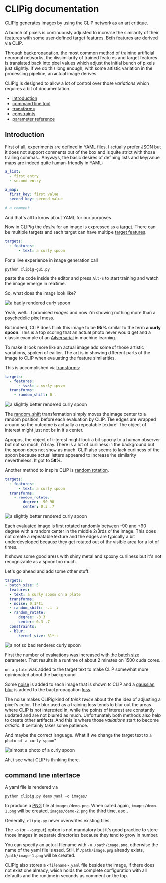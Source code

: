 # CLIPig documentation

CLIPig generates images by using the CLIP network as an art critique. 

A bunch of pixels is continuously adjusted to increase the 
similarity of their [features](#targetsfeatures) with some user-defined
target features. Both features are derived via CLIP.

Through [backpropagation](https://en.wikipedia.org/wiki/Backpropagation),
the most common method of training artificial neuronal networks, the
dissimilarity of trained features and target features is 
translated back into pixel values which adjust the initial bunch of pixels
just slightly. If we do this long enough, with some
artistic variation in the processing pipeline, an actual image derives.  

CLIPig is designed to allow a lot of control over those *variations* 
which requires a bit of documentation. 

- [introduction](#introduction)
- [command line tool](#??)
- [transforms](#transforms)
- [constraints](#constraints)
- [parameter reference](#reference)


## Introduction

First of all, experiments are defined in [YAML](https://yaml.org/) files.
I actually prefer [JSON](https://www.json.org/) but it does not support
comments out of the box and is quite strict with those trailing commas..
Anyways, the basic desires of defining lists and key/value maps are indeed
quite human-friendly in YAML: 

```yaml
a_list:
  - first entry
  - second entry

a_map:
  first_key: first value
  second_key: second value

# a comment
```

And that's all to know about YAML for our purposes. 

Now in CLIPig the *desire* for an image is expressed as a [target](#targets).
There can be multiple targets and each target can have multiple 
[target features](#targetsfeatures).

```yaml
targets:
  - features:
      - text: a curly spoon
```

For a live experience in image generation call

```shell script
python clipig-gui.py
```

paste the code inside the editor and press `Alt-S` to start training 
and watch the image emerge in realtime.

So, what does the image look like?

![a badly rendered curly spoon](demo1.png)

Yeah, well... I promised *images* and now i'm showing nothing more than 
a psychedelic pixel mess. 

But indeed, CLIP does think this image to be **95%** similar 
to the term **a curly spoon**. This is a top scoring that
an actual photo never would get and a classic example of an 
[Adversarial](https://en.wikipedia.org/wiki/Adversarial_machine_learning)
in machine learning. 

To make it look more like an actual image add some of those 
artistic variations, spoken of earlier. The art is in showing different
parts of the image to CLIP when evaluating the feature similarities. 

This is accomplished via [transforms](#transforms):

```yaml
targets:
  - features:
      - text: a curly spoon
  transforms:
    - random_shift: 0 1
```

![a slightly better rendered curly spoon](demo2.png)

The [random_shift](#targetstransformsrandom_shift) transformation
simply moves the image center to a random position, before
each evaluation by CLIP. The edges are wrapped around so the
outcome is actually a repeatable texture! The object of interest
might just not be in it's center. 

Apropos, the object of interest might look a bit spoony to a
human observer but not so much, i'd say. There is a lot of curliness
in the background but the spoon does not show as much. CLIP also
seems to lack curliness of the spoon because actual letters appeared
to increase the similarity nevertheless. It got to **50%**. 

Another method to inspire CLIP is 
[random rotation](#targetstransformsrandom_rotation). 

```yaml
targets:
  - features:
      - text: a curly spoon
  transforms:
    - random_rotate:
        degree: -90 90
        center: 0.3 .7
```

![a slightly better rendered curly spoon](demo3.png)

Each evaluated image is first rotated randomly between -90 and +90 
degree with a random center in the middle 2/3rds of the image. This
does not create a repeatable texture and the edges are typically 
a bit underdeveloped because they get rotated out of the visible area
for a lot of times. 

It shows some good areas with shiny metal and spoony curliness but
it's not recognizable as a spoon too much.


Let's go ahead and add some other stuff:

```yaml
targets:
- batch_size: 5
  features:
  - text: a curly spoon on a plate
  transforms:
  - noise: 0.1*ti
  - random_shift: -.1 .1
  - random_rotate:
      degree: -3 3
      center: 0.3 .7
  constraints:
  - blur: 
      kernel_size: 31*ti
```

![a not so bad rendered curly spoon](demo4.png)

First the number of evaluations was increased 
with the [batch size](#targetsbatch_size) parameter. 
That results in a runtime of about 2 minutes on 1500 cuda cores.

`on a plate` was added to the target text to make CLIP somewhat more 
opinionated about the background.

Some [noise](#targetstransformsnoise) is added to each image that is
shown to CLIP and a [gaussian blur](#targetsconstraintsblur) is added
to the backpropagation [loss](https://en.wikipedia.org/wiki/Loss_function).  

The noise makes CLIPig kind of *think twice* about the the idea of adjusting
a pixel's color. The blur used as a training loss tends to blur out the
areas where CLIP is not interested in, while the points of interest are
constantly updated and are not blurred as much. Unfortunately both
methods also help to create other artifacts. And this is where those
*variations* start to become *artistic*. It certainly takes some patience.

And maybe the correct language. What if we change the target text to
`a photo of a curly spoon`?

![almost a photo of a curly spoon](demo5.png)

Ah, i see what CLIP is thinking there.

## command line interface

A yaml file is rendered via

```shell script
python clipig.py demo.yaml -o images/
```

to produce a [PNG](https://en.wikipedia.org/wiki/Portable_Network_Graphics)
file at `images/demo.png`. When called again, `images/demo-1.png` will be 
created, `images/demo-2.png` the third time, aso.. 

Generally, `clipig.py` never overwrites existing files. 

The `-o` (or `--output`) option is not mandatory but it's good practice
to store those images in separate directories because they tend to grow
in number.

You can specify an actual filename with `-o /path/image.png`, otherwise
the name of the yaml file is used. Still, if `/path/image.png` already
exists, `/path/image-1.png` will be created.

CLIPig also stores a `<filename>.yaml` file besides the image, if there
does not exist one already, which holds the complete configuration with 
all defaults and the runtime in seconds as comment on the top. 

